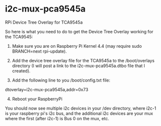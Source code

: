 # i2c-mux-pca9545a
RPi Device Tree Overlay for TCA9545a

So here is what you need to do to get the Device Tree Overlay working for the TCA9545:

1) Make sure you are on Raspberry Pi Kernel 4.4 (may require sudo BRANCH=next rpi-update).

2) Add the device tree overlay file for the TCA9545a to the /boot/overlays directory (I will post a link to the i2c-mux-pca9545a.dtbo file that I created).

3) Add the following line to you /boot/config.txt file:

dtoverlay=i2c-mux-pca9545a,addr=0x73

4) Reboot your RaspberryPi

You should now see multiple i2c devices in your /dev directory, where i2c-1 is your raspberry pi's i2c bus, and the additional i2c devices are your mux where the first (after i2c-1) is Bus 0 on the mux, etc.

